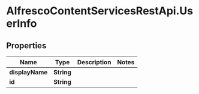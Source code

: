 # AlfrescoContentServicesRestApi.UserInfo

## Properties
Name | Type | Description | Notes
------------ | ------------- | ------------- | -------------
**displayName** | **String** |  | 
**id** | **String** |  | 


